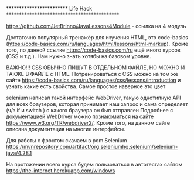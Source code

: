 ************************ Life Hack ********************************************

https://github.com/JetBrInno/JavaLessons4Module - ссылка на 4 модуль 

Достаточно популярный тренажёр для изучения HTML, это code-basics
(https://code-basics.com/ru/languages/html/lessons/html-markup). Кроме того, по данной ссылке 
https://code-basics.com/ru ещё много курсов (CSS и т.д.). Нам нужно знать хотябы на базовом уровне.

ВАЖНО!!! CSS ОБЫЧНО ПИШУТ В ОТДЕЛЬНОМ ФАЙЛЕ, НО МОЖНО И ТАКЖЕ В ФАЙЛЕ с HTML. Потренироваться с CSS можно на
том же сайте https://code-basics.com/ru/languages/css/lessons/introduction и узнать какие есть свойства.
Самое простое наверное это цвет

selenium написал такой интерфейс WebDriver, такую однотипную API для всех браузеров, которая принимает наш 
запрос и сама определяет (ч/з if и switch ) с какого браузера он был отправлен
Подробнее с документацией WebDriver можно познакомиться на сайте https://www.w3.org/TR/webdriver2/. 
Кроме того, на данном сайте описана документация на многие интерфейсы.

Для работы с фронтом скачаем в pom Selenium https://mvnrepository.com/artifact/org.seleniumhq.selenium/selenium-java/4.28.1

На протяжении всего курса будем пользоваться в автотестах сайтом https://the-internet.herokuapp.com/windows